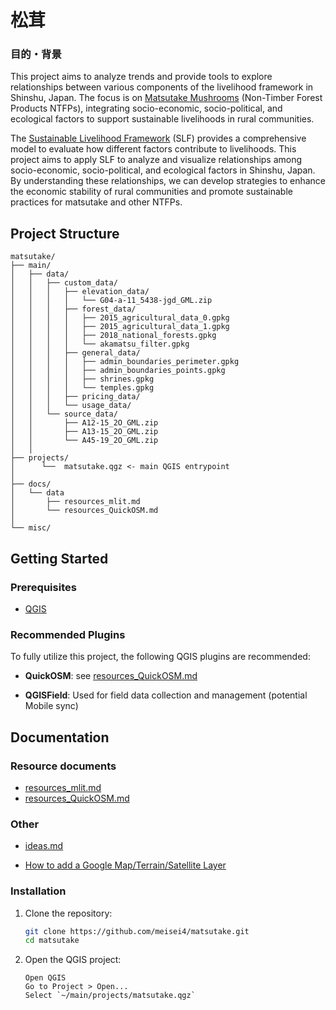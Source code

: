 # 松茸
### 目的・背景
This project aims to analyze trends and provide tools to explore relationships between various components of the livelihood framework in Shinshu, Japan. The focus is on [Matsutake Mushrooms](https://en.wikipedia.org/wiki/Matsutake) (Non-Timber Forest Products NTFPs), integrating socio-economic, socio-political, and ecological factors to support sustainable livelihoods in rural communities.


The [Sustainable Livelihood Framework](https://www.ids.ac.uk/download.php?file=files/Dp296.pdf) (SLF) provides a comprehensive model to evaluate how different factors contribute to livelihoods. This project aims to apply SLF to analyze and visualize relationships among socio-economic, socio-political, and ecological factors in Shinshu, Japan. By understanding these relationships, we can develop strategies to enhance the economic stability of rural communities and promote sustainable practices for matsutake and other NTFPs.
## Project Structure

```plaintext
matsutake/
├── main/
│   ├── data/
│   │   ├── custom_data/
│   │   │   ├── elevation_data/
│   │   │   │   └── G04-a-11_5438-jgd_GML.zip
│   │   │   ├── forest_data/
│   │   │   │   ├── 2015_agricultural_data_0.gpkg
│   │   │   │   ├── 2015_agricultural_data_1.gpkg
│   │   │   │   ├── 2018_national_forests.gpkg
│   │   │   │   └── akamatsu_filter.gpkg
│   │   │   ├── general_data/
│   │   │   │   ├── admin_boundaries_perimeter.gpkg
│   │   │   │   ├── admin_boundaries_points.gpkg
│   │   │   │   ├── shrines.gpkg
│   │   │   │   └── temples.gpkg
│   │   │   ├── pricing_data/
│   │   │   └── usage_data/
│   │   └── source_data/
│   │       ├── A12-15_2O_GML.zip
│   │       ├── A13-15_2O_GML.zip
│   │       └── A45-19_2O_GML.zip
│   │
├── projects/
│      └──  matsutake.qgz <- main QGIS entrypoint
│
├── docs/
│   └── data
│       ├── resources_mlit.md
│       └── resources_QuickOSM.md    
│
└── misc/
```

## Getting Started

### Prerequisites

- [QGIS](https://www.qgis.org/en/site/forusers/download.html)

### Recommended Plugins

To fully utilize this project, the following QGIS plugins are recommended:

- **QuickOSM**: see [resources_QuickOSM.md](docs%2Fdata%2Fresources_QuickOSM.md)
 
- **QGISField**: Used for field data collection and management (potential Mobile sync)


## Documentation
### Resource documents
- [resources_mlit.md](docs%2Fdata%2Fresources_mlit.md)
- [resources_QuickOSM.md](docs%2Fdata%2Fresources_QuickOSM.md)

### Other
- [ideas.md](docs%2Fideas.md)

- [How to add a Google Map/Terrain/Satellite Layer](https://hatarilabs.com/ih-en/how-to-add-a-google-map-in-qgis-3-tutorial)

### Installation

1. Clone the repository:

    ```sh
    git clone https://github.com/meisei4/matsutake.git
    cd matsutake
   ```

2. Open the QGIS project:

    ```plaintext
    Open QGIS
    Go to Project > Open...
    Select `~/main/projects/matsutake.qgz`
    ```
